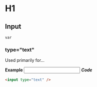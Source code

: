 # H1

## Input

`var`

### type="text"

Used primarily for...

<strong>Example</strong>
<input type="text" name="hi" />
**_Code_**

```html
<input type="text" />
```
